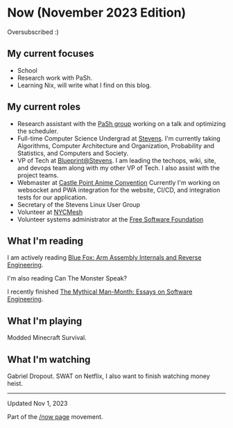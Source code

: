 # Now (November 2023 Edition)

Oversubscribed :)

## My current focuses

* School
* Research work with PaSh.
* Learning Nix, will write what I find on this blog.

## My current roles

* Research assistant with the [PaSh group](https://binpa.sh/) working on a talk
  and optimizing the scheduler.
* Full-time Computer Science Undergrad at
  [Stevens](https://www.stevens.edu/school-engineering-science/departments/computer-science).
    I'm currently taking Algorithms, Computer Architecture and Organization,
    Probability and Statistics, and Computers and Society.
* VP of Tech at [Blueprint@Stevens](https://sitblueprint.com/). I am leading the
  techops, wiki, site, and devops team along with my other VP of Tech. I also
  assist with the project teams.
* Webmaster at [Castle Point Anime
  Convention](https://www.castlepointanime.com)
  Currently I'm working on websocket and PWA integration for the website, CI/CD,
  and integration tests for our application.
* Secretary of the Stevens Linux User Group
* Volunteer at [NYCMesh](https://www.nycmesh.net/)
* Volunteer systems administrator at the [Free Software
  Foundation](https://www.fsf.org)

## What I'm reading

I am actively reading [Blue Fox: Arm Assembly Internals and Reverse
Engineering](https://www.wiley.com/en-us/Blue+Fox:+Arm+Assembly+Internals+and+Reverse+Engineering-p-9781119745303).

I'm also reading Can The Monster Speak?

I recently finished [The Mythical Man-Month: Essays on Software
Engineering](https://en.wikipedia.org/wiki/The_Mythical_Man-Month).

## What I'm playing

Modded Minecraft Survival.

## What I'm watching

Gabriel Dropout.
SWAT on Netflix, I also want to finish watching money heist.

---

Updated Nov 1, 2023

Part of the [/now page](https://nownownow.com/about) movement.
